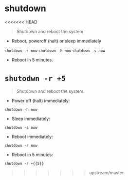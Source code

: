 # shutdown

<<<<<<< HEAD
> Shutdown and reboot the system

- Reboot, poweroff (halt) or sleep immediately

`shutdown -r now`
`shutdown -h now`
`shutdown -s now`

- Reboot in 5 minutes.

`shutodwn -r +5`
=======
> Shutdown and reboot the system.

- Power off (halt) immediately:

`shutdown -h now`

- Sleep immediately:

`shutdown -s now`

- Reboot immediately:

`shutdown -r now`

- Reboot in 5 minutes:

`shutdown -r +{{5}}`
>>>>>>> upstream/master
